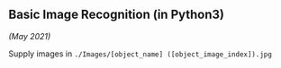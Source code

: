 ## Basic Image Recognition (in Python3)

*(May 2021)*

Supply images in `./Images/[object_name] ([object_image_index]).jpg`
